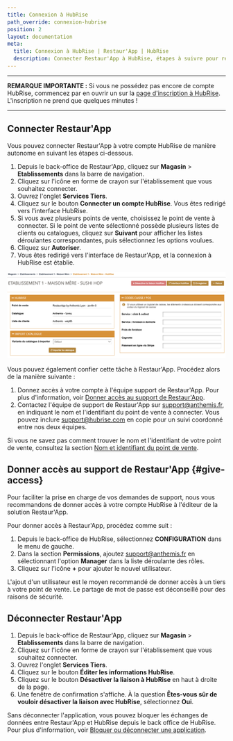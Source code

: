 ```yaml
---
title: Connexion à HubRise
path_override: connexion-hubrise
position: 2
layout: documentation
meta:
  title: Connexion à HubRise | Restaur'App | HubRise
  description: Connecter Restaur'App à HubRise, étapes à suivre pour recevoir vos commandes Restaur'App dans votre logiciel de caisse.
---
```


---

**REMARQUE IMPORTANTE :** Si vous ne possédez pas encore de compte HubRise, commencez par en ouvrir un sur la [page d'inscription à HubRise](https://manager.hubrise.com/signup). L'inscription ne prend que quelques minutes !

---

## Connecter Restaur'App

Vous pouvez connecter Restaur'App à votre compte HubRise de manière autonome en suivant les étapes ci-dessous.

1. Depuis le back-office de Restaur'App, cliquez sur **Magasin** > **Etablissements** dans la barre de navigation.
1. Cliquez sur l'icône en forme de crayon sur l'établissement que vous souhaitez connecter.
1. Ouvrez l'onglet **Services Tiers**.
1. Cliquez sur le bouton **Connecter un compte HubRise**. Vous êtes redirigé vers l'interface HubRise.
1. Si vous avez plusieurs points de vente, choisissez le point de vente à connecter. Si le point de vente sélectionné possède plusieurs listes de clients ou catalogues, cliquez sur **Suivant** pour afficher les listes déroulantes correspondantes, puis sélectionnez les options voulues.
1. Cliquez sur **Autoriser**.
1. Vous êtes redirigé vers l'interface de Restaur'App, et la connexion à HubRise est établie.

![Connecter Restaur'App à HubRise](./images/001-2x-restaur-app-services-type.png)

Vous pouvez également confier cette tâche à Restaur'App. Procédez alors de la manière suivante :

1. Donnez accès à votre compte à l'équipe support de Restaur'App. Pour plus d'information, voir [Donner accès au support de Restaur'App](#give-access).
1. Contactez l'équipe de support de Restaur'App sur support@anthemis.fr, en indiquant le nom et l'identifiant du point de vente à connecter. Vous pouvez inclure support@hubrise.com en copie pour un suivi coordonné entre nos deux équipes.

Si vous ne savez pas comment trouver le nom et l'identifiant de votre point de vente, consultez la section [Nom et identifiant du point de vente](/docs/locations#location-name-and-id).

## Donner accès au support de Restaur'App {#give-access}

Pour faciliter la prise en charge de vos demandes de support, nous vous recommandons de donner accès à votre compte HubRise à l'éditeur de la solution Restaur'App.

Pour donner accès à Restaur'App, procédez comme suit :

1. Depuis le back-office de HubRise, sélectionnez **CONFIGURATION** dans le menu de gauche.
1. Dans la section **Permissions**, ajoutez support@anthemis.fr en sélectionnant l'option **Manager** dans la liste déroulante des rôles.
1. Cliquez sur l'icône **+** pour ajouter le nouvel utilisateur.

L'ajout d'un utilisateur est le moyen recommandé de donner accès à un tiers à votre point de vente. Le partage de mot de passe est déconseillé pour des raisons de sécurité.

## Déconnecter Restaur'App

1. Depuis le back-office de Restaur'App, cliquez sur **Magasin** > **Etablissements** dans la barre de navigation.
1. Cliquez sur l'icône en forme de crayon sur l'établissement que vous souhaitez connecter.
1. Ouvrez l'onglet **Services Tiers**.
1. Cliquez sur le bouton **Éditer les informations HubRise**.
1. Cliquez sur le bouton **Désactiver la liaison à HubRise** en haut à droite de la page.
1. Une fenêtre de confirmation s'affiche. À la question **Êtes-vous sûr de vouloir désactiver la liaison avec HubRise**, sélectionnez **Oui**.

Sans déconnecter l'application, vous pouvez bloquer les échanges de données entre Restaur'App et HubRise depuis le back office de HubRise. Pour plus d'information, voir [Bloquer ou déconnecter une application](/docs/connections#block-or-disconnect).
